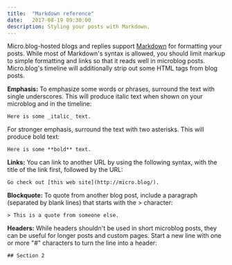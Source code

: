```yaml
---
title:  "Markdown reference"
date:   2017-08-19 09:30:00
description: Styling your posts with Markdown.
---
```


Micro.blog-hosted blogs and replies support [Markdown](https://daringfireball.net/projects/markdown/) for formatting your posts. While most of Markdown's syntax is allowed, you should limit markup to simple formatting and links so that it reads well in microblog posts. Micro.blog's timeline will additionally strip out some HTML tags from blog posts.

**Emphasis:** To emphasize some words or phrases, surround the text with single underscores. This will produce italic text when shown on your microblog and in the timeline:

```text
Here is some _italic_ text.
```

For stronger emphasis, surround the text with two asterisks. This will produce bold text:

```text
Here is some **bold** text.
```

**Links:** You can link to another URL by using the following syntax, with the title of the link first, followed by the URL:

```text
Go check out [this web site](http://micro.blog/).
```

**Blockquote:** To quote from another blog post, include a paragraph (separated by blank lines) that starts with the &gt; character:

```text
> This is a quote from someone else.
```

**Headers:** While headers shouldn't be used in short microblog posts, they can be useful for longer posts and custom pages. Start a new line with one or more "#" characters to turn the line into a header:

```text
## Section 2
```
